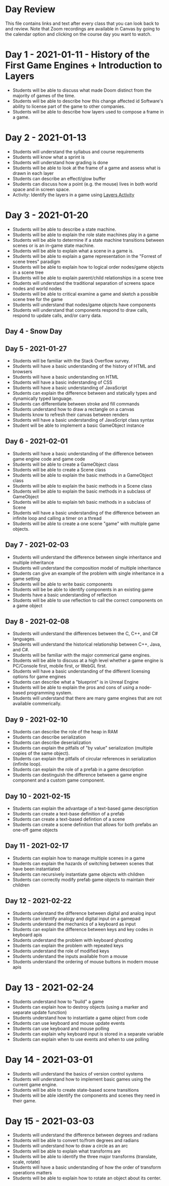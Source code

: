 # Day Review
This file  contains links and text after every class that you can look back to and review. Note that Zoom recordings are available in Canvas by going to the calendar option and clicking on the course day you want to watch.

# Day 1 - 2021-01-11 - History of the First Game Engines + Introduction to Layers

- Students will be able to discuss what made Doom distinct from the majority of games of the time.
- Students will be able to describe how this change affected id Software's ability to license part of the game to other companies.
- Students will be able to describe how layers used to compose a frame in a game.


# Day 2 - 2021-01-13
- Students will understand the syllabus and course requirements
- Students will know what a sprint is
- Students will understand how grading is done
- Students will be able to look at the frame of a game and assess what is drawn in each layer
- Students can describe an effectl/glow buffer
- Students can discuss how a point (e.g. the mouse) lives in both world space and in screen space.
- Activity: Identify the layers in a game using [Layers Activity](LayersActivity.pptx)

# Day 3 - 2021-01-20
- Students will be able to describe a state machine.
- Students will be able to explain the role state machines play in a game
- Students will be able to determine if a state machine transitions between scenes or is an in-game state machine.
- Students will be able to explain what a scene in a game is.
- Students will be able to explain a game representation in the "Forrest of scene trees" paradigm
- Students will be able to explain how to logical order nodes/game objects in a scene tree
- Students will be able to explain parent/child relationships in a scene tree
- Students will understand the traditional separation of screens space nodes and world nodes
- Students will be able to critical examine a game and sketch a possible scene tree for the game
- Students will understand that nodes/game objects have components
- Students will understand that components respond to draw calls, respond to update calls, and/or carry data.

## Day 4 - Snow Day

## Day 5 - 2021-01-27
- Students will be familiar with the Stack Overflow survey.
- Students will have a basic understanding of the history of HTML and browsers
- Students will have a basic understanding on HTML
- Students will have a basic inderstanding of CSS
- Students will have a basic understanding of JavaScript
- Students can explain the difference between and statically types and dynamically typed language.
- Students can differentiate between stroke and fill commands
- Students understand how to draw a rectangle on a canvas
- Students know to refresh their canvas between renders
- Students will have a basic understanding of JavaScript class syntax
- Student will be able to implement a basic GameObject instance

## Day 6 - 2021-02-01
- Students will have a basic understanding of the difference between game engine code and game code
- Students will be able to create a GameObject class
- Students will be able to create a Scene class
- Students will be able to explain the basic methods in a GameObject class
- Students will be able to explain the basic methods in a Scene class
- Students will be able to explain the basic methods in a subclass of GameObject
- Students will be able to explain teh basic methods in a subclass of Scene
- Students will have a basic understanding of the difference between an infinite loop and calling a timer on a thread
- Students will be able to create a one scene "game" with multiple game objects.

## Day 7 - 2021-02-03
- Students will understand the difference between single inheritance and multiple inheritance
- Students will understand the composition model of multiple inheritance
- Students can give an example of the problem with single inheritance in a game setting
- Students will be able to write basic components
- Students will be be able to identify components in an existing game
- Students have a basic understanding of reflection
- Students will be able to use reflection to call the correct components on a game object

## Day 8 - 2021-02-08
- Students will understand the differences between the C, C++, and C# languages.
- Students will understand the historical relationship between C++, Java, and C#.
- Students will be familiar with the major commerical game engines.
- Students will be able to discuss at a high level whether a game engine is PC/Console first, mobile first, or WebGL first.
- Students will have a basic understanding of the different licensing options for game engines
- Students can describe what a "blueprint" is in Unreal Engine
- Students will be able to explain the pros and cons of using a node-based programming system.
- Students will understand that there are many game engines that are not available commerically.

## Day 9 - 2021-02-10
- Students can describe the role of the heap in RAM
- Students can describe serialization
- Students can describe deserialization
- Students can explain the pitfalls of "by value" serialization (multiple copies of the same object).
- Students can explain the pitfalls of circular references in serialization (infinite loop).
- Students can explain the role of a prefab in a game description
- Students can destinguish the difference between a game engine component and a custom game component.

## Day 10 - 2021-02-15
- Students can explain the advantage of a text-based game description
- Students can create a text-base definition of a prefab
- Students can create a text-based defintion of a scene
- Students can create a scene definition that allows for both prefabs an one-off game objects

## Day 11 - 2021-02-17
- Students can explain how to manage multiple scenes in a game
- Students can explain the hazards of switching between scenes that have been instantiated
- Students can recursively instantiate game objects with children
- Students can correctly modify prefab game objects to maintain their children

## Day 12 - 2021-02-22
- Students understand the difference between digital and analog input
- Students can identify analogy and digital input on a gamepad
- Students understand the mechanics of a keyboard as input
- Students can explain the difference between keys and key codes in keyboard apis
- Students understand the problem with keyboard ghosting
- Students can explain the problem with repeated keys
- Students understand the role of modified keys
- Students understand the inputs available from a mouse
- Students understand the ordering of mouse buttons in modern mouse apis

# Day 13 - 2021-02-24
- Students understand how to "build" a game
- Students can explain how to destroy objects (using a marker and separate update function)
- Students understand how to instantiate a game object from code
- Students can use keyboard and mouse update events
- Students can use keyboard and mouse polling
- Students can explain why keyboard input is stored in a separate variable
- Students can explain when to use events and when to use polling

# Day 14 - 2021-03-01
- Students will understand the basics of version control systems
- Students will understand how to implement basic games using the current game engine.
- Students will be able to create state-based scene transitions
- Students will be able identify the components and scenes they need in their game.

# Day 15 - 2021-03-03
- Students will understand the difference between degrees and radians
- Students will be able to convert to/from degrees and radians
- Students will understand how to draw a circle as an arc
- Students will be able to explain what transforms are
- Students will be able to identify the three major transforms (translate, scale, rotate)
- Students will have a basic understanding of how the order of transform operations matters
- Students will be able to explain how to rotate an object about its center.
